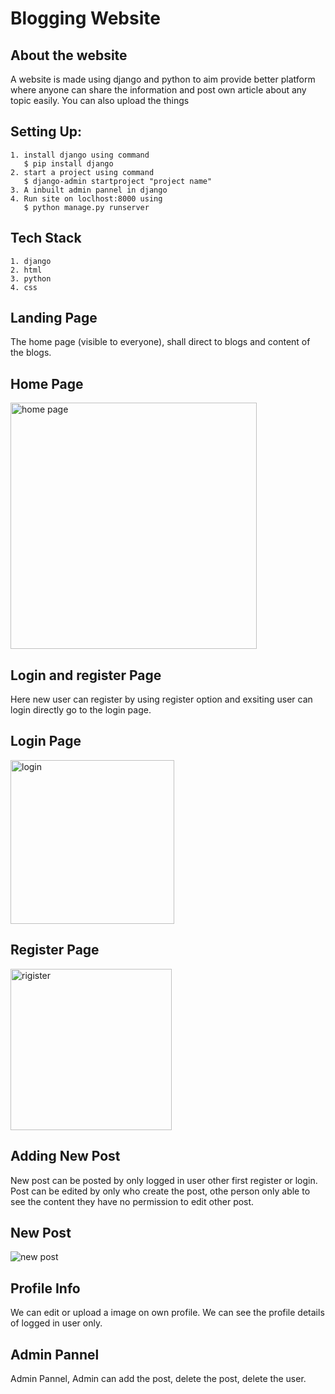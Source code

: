 
# Blogging  Website



## About the website

A website is made using django and python to aim
provide better platform where anyone can share the information and post own article about any topic easily.
You can also upload the things 

## Setting Up:
    1. install django using command
       $ pip install django
    2. start a project using command
       $ django-admin startproject "project name"
    3. A inbuilt admin pannel in django
    4. Run site on loclhost:8000 using 
       $ python manage.py runserver

## Tech Stack
      
    1. django
    2. html
    3. python
    4. css

  
   


  


## Landing Page
The home page (visible to everyone), shall direct to blogs and content of the blogs.
## Home Page
<img width="394" alt="home page" src="https://user-images.githubusercontent.com/81139669/126310729-465d7f98-de5c-4619-a42e-3def5cdbf5a8.png">

## Login and register Page
 Here new user can register by using register option and exsiting user can login directly 
 go to the login page.
 
 ## Login Page
 <img width="262" alt="login" src="https://user-images.githubusercontent.com/81139669/126311007-f707a3df-2e6c-403a-92a0-2ec2f6152407.png">

 ## Register Page
 <img width="258" alt="rigister" src="https://user-images.githubusercontent.com/81139669/126311190-101fbe02-98c4-4171-9f2a-5eebf9c20f93.png">
 
## Adding New Post 
  New post can be posted by only  logged in user other first register or login.
  Post can be edited by only who create the post, othe person only able to see the content
  they have no permission to edit other post.
 
 ## New Post
 ![new post](https://user-images.githubusercontent.com/81139669/126311409-e68e9d11-0c2a-4ca5-9df5-ab297ad0d68d.png)
 
 ## Profile Info
 We can edit or upload a image on own profile. We can see the profile details of logged in user only.
 


## Admin Pannel
 Admin Pannel, Admin can add the post, delete the post, delete the user.   
 
  
